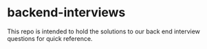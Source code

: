 # backend-interviews

This repo is intended to hold the solutions to our back end interview questions for quick reference.
